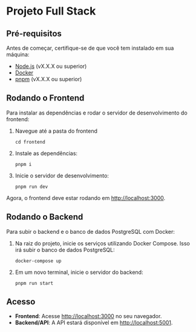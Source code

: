 # Projeto Full Stack

## Pré-requisitos

Antes de começar, certifique-se de que você tem instalado em sua máquina:

- [Node.js](https://nodejs.org/en/) (vX.X.X ou superior)
- [Docker](https://www.docker.com/products/docker-desktop)
- [pnpm](https://pnpm.io/installation) (vX.X.X ou superior)

## Rodando o Frontend

Para instalar as dependências e rodar o servidor de desenvolvimento do frontend:

1. Navegue até a pasta do frontend

   ```
   cd frontend
   ```

2. Instale as dependências:

   ```
   pnpm i
   ```

3. Inicie o servidor de desenvolvimento:
   ```
   pnpm run dev
   ```

Agora, o frontend deve estar rodando em [http://localhost:3000](http://localhost:3000).

## Rodando o Backend

Para subir o backend e o banco de dados PostgreSQL com Docker:

1. Na raiz do projeto, inicie os serviços utilizando Docker Compose. Isso irá subir o banco de dados PostgreSQL:

   ```
   docker-compose up
   ```

2. Em um novo terminal, inicie o servidor do backend:
   ```
   pnpm run start
   ```

## Acesso

- **Frontend**: Acesse [http://localhost:3000](http://localhost:3000) no seu navegador.
- **Backend/API**: A API estará disponível em [http://localhost:5001](http://localhost:5001).
